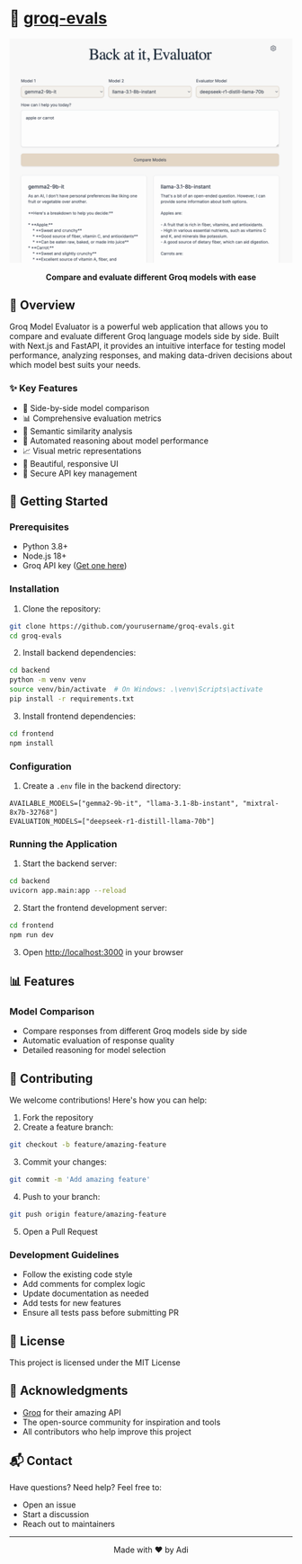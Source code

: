 # 🚀 [groq-evals](https://grok-evals.vercel.app)
<div align="center">
  <img src="./frontend/public/demo.png" alt="Groq Model Evaluator Demo" width="1200" />
  
  <p align="center">
    <strong>Compare and evaluate different Groq models with ease</strong>
  </p>
</div>

## 🌟 Overview

Groq Model Evaluator is a powerful web application that allows you to compare and evaluate different Groq language models side by side. Built with Next.js and FastAPI, it provides an intuitive interface for testing model performance, analyzing responses, and making data-driven decisions about which model best suits your needs.

### ✨ Key Features

- 🔄 Side-by-side model comparison
- 📊 Comprehensive evaluation metrics
- 🎯 Semantic similarity analysis
- 🤖 Automated reasoning about model performance
- 📈 Visual metric representations
- 🎨 Beautiful, responsive UI
- 🔑 Secure API key management

## 🚀 Getting Started

### Prerequisites

- Python 3.8+
- Node.js 18+
- Groq API key ([Get one here](https://console.groq.com/keys))

### Installation

1. Clone the repository:
```bash
git clone https://github.com/yourusername/groq-evals.git
cd groq-evals
```

2. Install backend dependencies:
```bash
cd backend
python -m venv venv
source venv/bin/activate  # On Windows: .\venv\Scripts\activate
pip install -r requirements.txt
```

3. Install frontend dependencies:
```bash
cd frontend
npm install
```

### Configuration

1. Create a `.env` file in the backend directory:
```env
AVAILABLE_MODELS=["gemma2-9b-it", "llama-3.1-8b-instant", "mixtral-8x7b-32768"]
EVALUATION_MODELS=["deepseek-r1-distill-llama-70b"]
```

### Running the Application

1. Start the backend server:
```bash
cd backend
uvicorn app.main:app --reload
```

2. Start the frontend development server:
```bash
cd frontend
npm run dev
```

3. Open [http://localhost:3000](http://localhost:3000) in your browser

## 📊 Features

### Model Comparison
- Compare responses from different Groq models side by side
- Automatic evaluation of response quality
- Detailed reasoning for model selection


## 🤝 Contributing

We welcome contributions! Here's how you can help:

1. Fork the repository
2. Create a feature branch:
```bash
git checkout -b feature/amazing-feature
```

3. Commit your changes:
```bash
git commit -m 'Add amazing feature'
```

4. Push to your branch:
```bash
git push origin feature/amazing-feature
```

5. Open a Pull Request

### Development Guidelines

- Follow the existing code style
- Add comments for complex logic
- Update documentation as needed
- Add tests for new features
- Ensure all tests pass before submitting PR

## 📝 License

This project is licensed under the MIT License 

## 🙏 Acknowledgments

- [Groq](https://groq.com) for their amazing API
- The open-source community for inspiration and tools
- All contributors who help improve this project

## 📬 Contact

Have questions? Need help? Feel free to:
- Open an issue
- Start a discussion
- Reach out to maintainers

---

<div align="center">
  Made with ❤️ by Adi
</div> 
